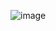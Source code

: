 ![image](https://user-images.githubusercontent.com/65122711/210099767-f6b4949a-c52c-403c-b814-c47efcd087ec.png)
